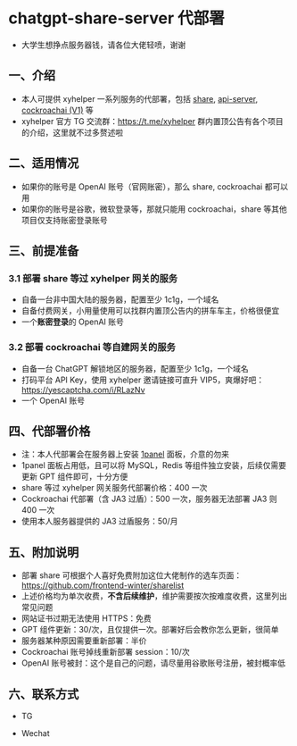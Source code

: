 # chatgpt-share-server 代部署
- 大学生想挣点服务器钱，请各位大佬轻喷，谢谢
## 一、介绍
- 本人可提供 xyhelper 一系列服务的代部署，包括 [share](https://github.com/xyhelper/chatgpt-share-server), [api-server](https://github.com/xyhelper/chatgpt-api-server), [cockroachai (V1)](https://github.com/cockroachai/cockroachai) 等
- xyhelper 官方 TG 交流群：https://t.me/xyhelper 群内置顶公告有各个项目的介绍，这里就不过多赘述啦
## 二、适用情况
- 如果你的账号是 OpenAI 账号（官网账密），那么 share, cockroachai 都可以用
- 如果你的账号是谷歌，微软登录等，那就只能用 cockroachai，share 等其他项目仅支持账密登录账号
## 三、前提准备
### 3.1 部署 share 等过 xyhelper 网关的服务
- 自备一台非中国大陆的服务器，配置至少 1c1g，一个域名
- 自备付费网关，小用量使用可以找群内置顶公告内的拼车车主，价格很便宜
- 一个**账密登录**的 OpenAI 账号
### 3.2 部署 cockroachai 等自建网关的服务
- 自备一台 ChatGPT 解锁地区的服务器，配置至少 1c1g，一个域名
- 打码平台 API Key，使用 xyhelper 邀请链接可直升 VIP5，爽爆好吧：https://yescaptcha.com/i/RLazNv
- 一个 OpenAI 账号
## 四、代部署价格
- 注：本人代部署会在服务器上安装 [1panel](https://1panel.cn/) 面板，介意的勿来
- 1panel 面板占用低，且可以将 MySQL，Redis 等组件独立安装，后续仅需要更新 GPT 组件即可，十分方便
- share 等过 xyhelper 网关服务代部署价格：400 一次
- Cockroachai 代部署（含 JA3 过盾）：500 一次，服务器无法部署 JA3 则 400 一次
- 使用本人服务器提供的 JA3 过盾服务：50/月
## 五、附加说明
- 部署 share 可根据个人喜好免费附加这位大佬制作的选车页面：https://github.com/frontend-winter/sharelist
- 上述价格均为单次收费，**不含后续维护**，维护需要按次按难度收费，这里列出常见问题
- 网站证书过期无法使用 HTTPS：免费
- GPT 组件更新：30/次，且仅提供一次。部署好后会教你怎么更新，很简单
- 服务器某种原因需要重新部署：半价
- Cockroachai 账号掉线重新部署 session：10/次
- OpenAI 账号被封：这个是自己的问题，请尽量用谷歌账号注册，被封概率低
## 六、联系方式
- TG

- Wechat
